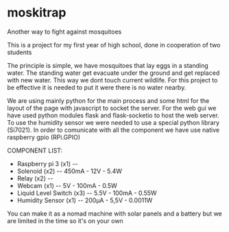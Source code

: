 # moskitrap
Another way to fight against mosquitoes

This is a project for my first year of high school, done in cooperation of two students

The principle is simple, we have mosquitoes that lay eggs in a standing water.
The standing water get evacuate under the ground and get replaced with new water. This way we dont touch current wildlife.
For this project to be effective it is needed to put it were there is no water nearby.

We are using mainly python for the main process and some html for the layout of the page with javascript to socket the server.
For the web gui we have used python modules flask and flask-socketio to host the web server. To use the humidity sensor we were needed to use a special python library (Si7021). In order to comunicate with all the component we have use native raspberry gpio (RPi.GPIO)


COMPONENT LIST:
  - Raspberry pi 3 (x1) -- 
  - Solenoid (x2) -- 450mA - 12V - 5.4W
  - Relay (x2) -- 
  - Webcam (x1) -- 5V - 100mA - 0.5W
  - Liquid Level Switch (x3) -- 5.5V - 100mA - 0.55W
  - Humidity Sensor (x1) -- 200µA - 5,5V - 0.0011W
  
You can make it as a nomad machine with solar panels and a battery but we are limited in the time so it's on your own

